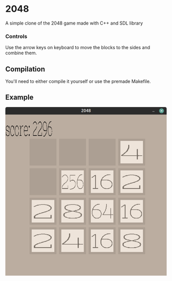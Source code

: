 # 2048
A simple clone of the 2048 game made with C++ and SDL library

### Controls 
Use the arrow keys on keyboard to move the blocks to the sides and combine them.

## Compilation
You'll need to either compile it yourself or use the premade Makefile.

## Example
![My Image](img/2048.png)
